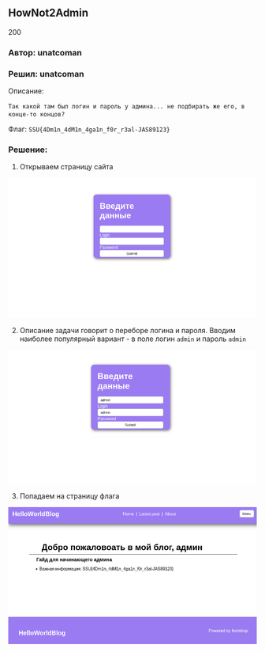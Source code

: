 HowNot2Admin
-------------------------
200

### Автор: unatcoman
### Решил: unatcoman

Описание:
```
Так какой там был логин и пароль у админа... не подбирать же его, в конце-то концов?
```

Флаг: `SSU{4Dm1n_4dM1n_4ga1n_f0r_r3al-JAS89123}`

### Решение:

1. Открываем страницу сайта

![Страница сайта](img/5.png)

2. Описание задачи говорит о переборе логина и пароля. Вводим наиболее популярный вариант - в поле логин `admin` и пароль `admin`

![Страница сайта](img/9.png)

3. Попадаем на страницу флага

![Страница сайта](img/10.png)




